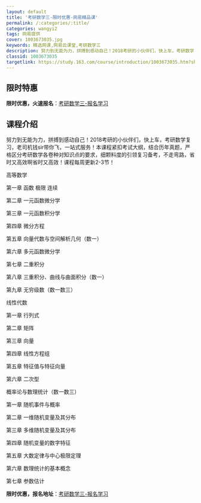 ```yaml
---
layout: default
title: '考研数学三-限时优惠-网易精品课'
permalink: /:categories/:title/
categories: wangyi2
tags: 网易提供
cover: 1003673035.jpg
keywords: 精选网课,网易云课堂,考研数学三
description: 努力到无能为力，拼搏到感动自己！2018考研的小伙伴们，快上车，考研数学复习，老司机钱sir带你飞，一站式服务！本课程紧
classid: 1003673035
targetlink: https://study.163.com/course/introduction/1003673035.htm?share=1&shareId=1025206652&utm_campaign=share&utm_medium=iphoneShare&utm_source=&utm_u=1025206652
---
```


## 限时特惠

**限时优惠，火速报名**：[考研数学三-报名学习](https://study.163.com/course/introduction/1003673035.htm?share=1&shareId=1025206652&utm_campaign=share&utm_medium=iphoneShare&utm_source=&utm_u=1025206652)

## 课程介绍

努力到无能为力，拼搏到感动自己！2018考研的小伙伴们，快上车，考研数学复习，老司机钱sir带你飞，一站式服务！本课程紧扣考试大纲，结合历年真题，严格区分考研数学各卷种对知识点的要求，细颗料度的引领复习备考，不走弯路，省时又高效啊省时又高效！课程每周更新2-3节！

高等数学

第一章	函数 极限 连续

第二章	一元函数微分学

第三章	一元函数积分学

第四章	微分方程

第五章	向量代数与空间解析几何（数一）

第六章	多元函数微分学

第七章	二重积分

第八章	三重积分、曲线与曲面积分（数一）

第九章	无穷级数（数一数三）

线性代数

第一章	行列式

第二章	矩阵

第三章	向量

第四章	线性方程组

第五章	特征值与特征向量

第六章	二次型

概率论与数理统计（数一数三）

第一章	随机事件与概率

第二章	一维随机变量及其分布

第三章	多维随机变量及其分布

第四章	随机变量的数字特征

第五章	大数定律与中心极限定理

第六章	数理统计的基本概念

第七章	参数估计

**限时优惠，报名地址**：[考研数学三-报名学习](https://study.163.com/course/introduction/1003673035.htm?share=1&shareId=1025206652&utm_campaign=share&utm_medium=iphoneShare&utm_source=&utm_u=1025206652)

